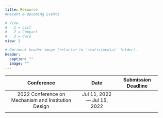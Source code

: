 ```yaml
---
title: Resource 
#Recent & Upcoming Events

# View.
#   1 = List
#   2 = Compact
#   3 = Card
view: 2

# Optional header image (relative to `static/media/` folder).
header:
  caption: ""
  image: ""
---
```


| Conference | Date | Submission Deadline |
| :----:| :----: | :----: |
| 2022 Conference on Mechanism and Institution Design | Jul 11, 2022 — Jul 15, 2022 |  |
|  |  |  |